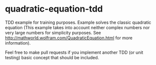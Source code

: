 # quadratic-equation-tdd
TDD example for training purposes. Example solves the classic quadratic equation (This example takes into account neither complex numbers nor very large numbers for simplicity purposes. See http://mathworld.wolfram.com/QuadraticEquation.html for more information).

Feel free to make pull requests if you implement another TDD (or unit testing) basic concept that should be included.
